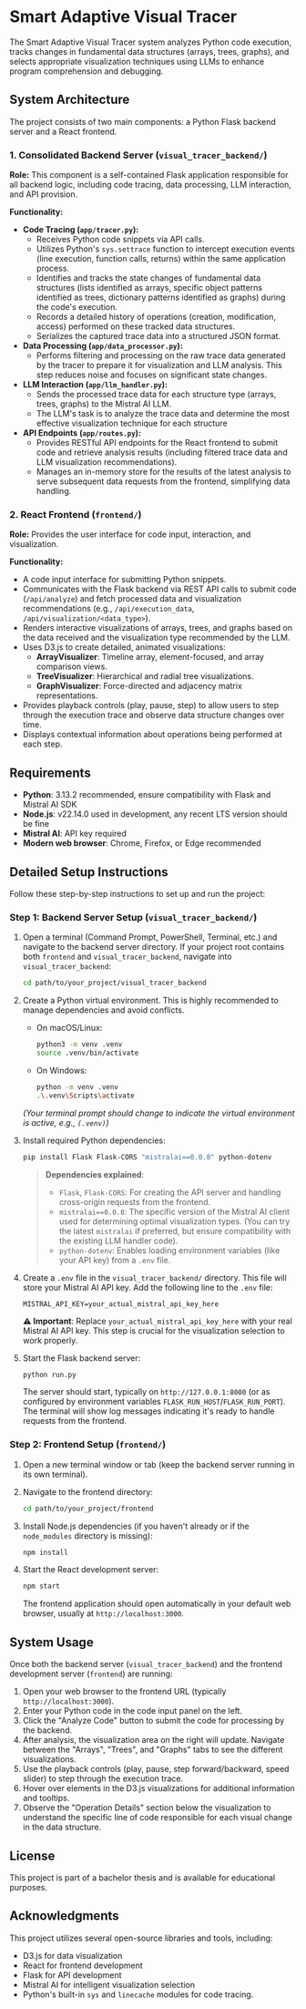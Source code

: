 # Smart Adaptive Visual Tracer

The Smart Adaptive Visual Tracer system analyzes Python code execution, tracks changes in fundamental data structures (arrays, trees, graphs), and selects appropriate visualization techniques using LLMs to enhance program comprehension and debugging.

## System Architecture

The project consists of two main components: a Python Flask backend server and a React frontend.

### 1. Consolidated Backend Server (`visual_tracer_backend/`)
**Role:** This component is a self-contained Flask application responsible for all backend logic, including code tracing, data processing, LLM interaction, and API provision.

**Functionality:**
-   **Code Tracing (`app/tracer.py`):**
    -   Receives Python code snippets via API calls.
    -   Utilizes Python's `sys.settrace` function to intercept execution events (line execution, function calls, returns) within the same application process.
    -   Identifies and tracks the state changes of fundamental data structures (lists identified as arrays, specific object patterns identified as trees, dictionary patterns identified as graphs) during the code's execution.
    -   Records a detailed history of operations (creation, modification, access) performed on these tracked data structures.
    -   Serializes the captured trace data into a structured JSON format.
-   **Data Processing (`app/data_processor.py`):**
    -   Performs filtering and processing on the raw trace data generated by the tracer to prepare it for visualization and LLM analysis. This step reduces noise and focuses on significant state changes.
-   **LLM Interaction (`app/llm_handler.py`):**
    -   Sends the processed trace data for each structure type (arrays, trees, graphs) to the Mistral AI LLM.
    -   The LLM's task is to analyze the trace data and determine the most effective visualization technique for each structure
-   **API Endpoints (`app/routes.py`):**
    -   Provides RESTful API endpoints for the React frontend to submit code and retrieve analysis results (including filtered trace data and LLM visualization recommendations).
    -   Manages an in-memory store for the results of the latest analysis to serve subsequent data requests from the frontend, simplifying data handling.

### 2. React Frontend (`frontend/`)
**Role:** Provides the user interface for code input, interaction, and visualization.

**Functionality:**
-   A code input interface for submitting Python snippets.
-   Communicates with the Flask backend via REST API calls to submit code (`/api/analyze`) and fetch processed data and visualization recommendations (e.g., `/api/execution_data`, `/api/visualization/<data_type>`).
-   Renders interactive visualizations of arrays, trees, and graphs based on the data received and the visualization type recommended by the LLM.
-   Uses D3.js to create detailed, animated visualizations:
    -   **ArrayVisualizer**: Timeline array, element-focused, and array comparison views.
    -   **TreeVisualizer**: Hierarchical and radial tree visualizations.
    -   **GraphVisualizer**: Force-directed and adjacency matrix representations.
-   Provides playback controls (play, pause, step) to allow users to step through the execution trace and observe data structure changes over time.
-   Displays contextual information about operations being performed at each step.

## Requirements

-   **Python**: 3.13.2 recommended, ensure compatibility with Flask and Mistral AI SDK
-   **Node.js**: v22.14.0 used in development, any recent LTS version should be fine
-   **Mistral AI**: API key required
-   **Modern web browser**: Chrome, Firefox, or Edge recommended

## Detailed Setup Instructions

Follow these step-by-step instructions to set up and run the project:

### Step 1: Backend Server Setup (`visual_tracer_backend/`)

1.  Open a terminal (Command Prompt, PowerShell, Terminal, etc.) and navigate to the backend server directory. If your project root contains both `frontend` and `visual_tracer_backend`, navigate into `visual_tracer_backend`:
    ```bash
    cd path/to/your_project/visual_tracer_backend
    ```

2.  Create a Python virtual environment. This is highly recommended to manage dependencies and avoid conflicts.
    * On macOS/Linux:
        ```bash
        python3 -m venv .venv
        source .venv/bin/activate
        ```
    * On Windows:
        ```bash
        python -m venv .venv
        .\.venv\Scripts\activate
        ```
    *(Your terminal prompt should change to indicate the virtual environment is active, e.g., `(.venv)`)*

3.  Install required Python dependencies:
    ```bash
    pip install Flask Flask-CORS "mistralai==0.0.8" python-dotenv
    ```
    > **Dependencies explained**:
    > - `Flask`, `Flask-CORS`: For creating the API server and handling cross-origin requests from the frontend.
    > - `mistralai==0.0.8`: The specific version of the Mistral AI client used for determining optimal visualization types. (You can try the latest `mistralai` if preferred, but ensure compatibility with the existing LLM handler code).
    > - `python-dotenv`: Enables loading environment variables (like your API key) from a `.env` file.

4.  Create a `.env` file in the `visual_tracer_backend/` directory. This file will store your Mistral AI API key.
    Add the following line to the `.env` file:
    ```
    MISTRAL_API_KEY=your_actual_mistral_api_key_here
    ```
    **⚠️ Important**: Replace `your_actual_mistral_api_key_here` with your real Mistral AI API key. This step is crucial for the visualization selection to work properly.

5.  Start the Flask backend server:
    ```bash
    python run.py
    ```
    The server should start, typically on `http://127.0.0.1:8000` (or as configured by environment variables `FLASK_RUN_HOST`/`FLASK_RUN_PORT`). The terminal will show log messages indicating it's ready to handle requests from the frontend.

### Step 2: Frontend Setup (`frontend/`)

1.  Open a *new* terminal window or tab (keep the backend server running in its own terminal).
2.  Navigate to the frontend directory:
    ```bash
    cd path/to/your_project/frontend
    ```

3.  Install Node.js dependencies (if you haven't already or if the `node_modules` directory is missing):
    ```bash
    npm install
    ```

4.  Start the React development server:
    ```bash
    npm start
    ```
    The frontend application should open automatically in your default web browser, usually at `http://localhost:3000`.

## System Usage

Once both the backend server (`visual_tracer_backend`) and the frontend development server (`frontend`) are running:

1.  Open your web browser to the frontend URL (typically `http://localhost:3000`).
2.  Enter your Python code in the code input panel on the left.
3.  Click the "Analyze Code" button to submit the code for processing by the backend.
4.  After analysis, the visualization area on the right will update. Navigate between the "Arrays", "Trees", and "Graphs" tabs to see the different visualizations.
5.  Use the playback controls (play, pause, step forward/backward, speed slider) to step through the execution trace.
6.  Hover over elements in the D3.js visualizations for additional information and tooltips.
7.  Observe the "Operation Details" section below the visualization to understand the specific line of code responsible for each visual change in the data structure.

## License

This project is part of a bachelor thesis and is available for educational purposes.

## Acknowledgments

This project utilizes several open-source libraries and tools, including:
-   D3.js for data visualization
-   React for frontend development
-   Flask for API development
-   Mistral AI for intelligent visualization selection
-   Python's built-in `sys` and `linecache` modules for code tracing.